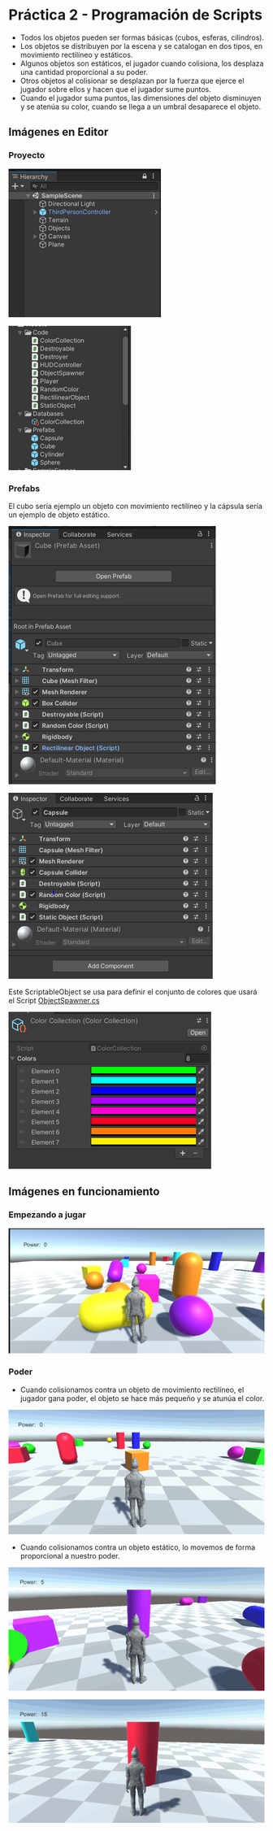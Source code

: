# Práctica 2 - Programación de Scripts

* Todos los objetos pueden ser formas básicas (cubos, esferas, cilindros).
* Los objetos se distribuyen por la escena y se catalogan en dos tipos, en movimiento rectilíneo y estáticos.
* Algunos objetos son estáticos, el jugador cuando colisiona, los desplaza una cantidad proporcional a su poder.
* Otros objetos al colisionar se desplazan por la fuerza que ejerce el jugador sobre ellos y hacen que el jugador sume puntos.
* Cuando el jugador suma puntos, las dimensiones del objeto disminuyen y se atenúa su color, cuando se llega a un umbral desaparece el objeto.

## Imágenes en Editor

### Proyecto

![](img/hierarchy.PNG)

![](img/project.PNG)

### Prefabs
El cubo sería ejemplo un objeto con movimiento rectilíneo y la cápsula sería un ejemplo de objeto estático.

![](img/cubeprefab.PNG)

![](img/capsuleprefab.PNG)

Este ScriptableObject se usa para definir el conjunto de colores que usará el Script [ObjectSpawner.cs](Assets/Code/ObjectSpawner.cs)

![](img/colorcollection.PNG)

## Imágenes en funcionamiento

### Empezando a jugar

![](img/playmode.PNG)

### Poder

* Cuando colisionamos contra un objeto de movimiento rectilíneo, el jugador gana poder, el objeto se hace más pequeño y se atunúa el color.

![](img/power.gif)

* Cuando colisionamos contra un objeto estático, lo movemos de forma proporcional a nuestro poder.

![](img/power5.gif)

![](img/power15.gif)